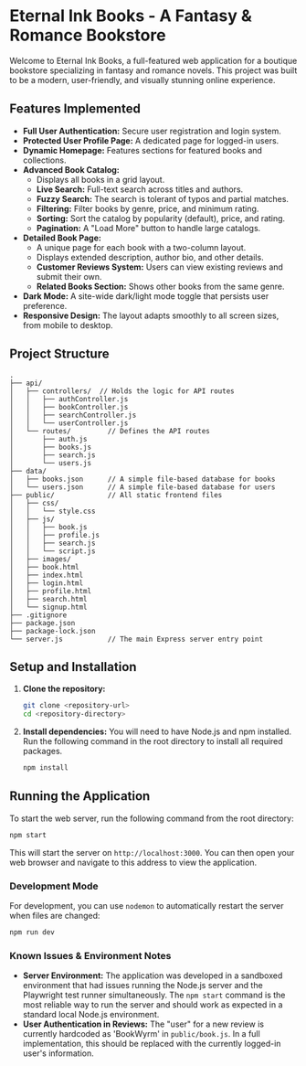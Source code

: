 # Eternal Ink Books - A Fantasy & Romance Bookstore

Welcome to Eternal Ink Books, a full-featured web application for a boutique bookstore specializing in fantasy and romance novels. This project was built to be a modern, user-friendly, and visually stunning online experience.

## Features Implemented

- **Full User Authentication:** Secure user registration and login system.
- **Protected User Profile Page:** A dedicated page for logged-in users.
- **Dynamic Homepage:** Features sections for featured books and collections.
- **Advanced Book Catalog:**
    - Displays all books in a grid layout.
    - **Live Search:** Full-text search across titles and authors.
    - **Fuzzy Search:** The search is tolerant of typos and partial matches.
    - **Filtering:** Filter books by genre, price, and minimum rating.
    - **Sorting:** Sort the catalog by popularity (default), price, and rating.
    - **Pagination:** A "Load More" button to handle large catalogs.
- **Detailed Book Page:**
    - A unique page for each book with a two-column layout.
    - Displays extended description, author bio, and other details.
    - **Customer Reviews System:** Users can view existing reviews and submit their own.
    - **Related Books Section:** Shows other books from the same genre.
- **Dark Mode:** A site-wide dark/light mode toggle that persists user preference.
- **Responsive Design:** The layout adapts smoothly to all screen sizes, from mobile to desktop.

## Project Structure

```
.
├── api/
│   ├── controllers/  // Holds the logic for API routes
│   │   ├── authController.js
│   │   ├── bookController.js
│   │   ├── searchController.js
│   │   └── userController.js
│   └── routes/         // Defines the API routes
│       ├── auth.js
│       ├── books.js
│       ├── search.js
│       └── users.js
├── data/
│   ├── books.json      // A simple file-based database for books
│   └── users.json      // A simple file-based database for users
├── public/             // All static frontend files
│   ├── css/
│   │   └── style.css
│   ├── js/
│   │   ├── book.js
│   │   ├── profile.js
│   │   ├── search.js
│   │   └── script.js
│   ├── images/
│   ├── book.html
│   ├── index.html
│   ├── login.html
│   ├── profile.html
│   ├── search.html
│   └── signup.html
├── .gitignore
├── package.json
├── package-lock.json
└── server.js           // The main Express server entry point
```

## Setup and Installation

1.  **Clone the repository:**
    ```bash
    git clone <repository-url>
    cd <repository-directory>
    ```
2.  **Install dependencies:**
    You will need to have Node.js and npm installed. Run the following command in the root directory to install all required packages.
    ```bash
    npm install
    ```

## Running the Application

To start the web server, run the following command from the root directory:

```bash
npm start
```

This will start the server on `http://localhost:3000`. You can then open your web browser and navigate to this address to view the application.

### Development Mode

For development, you can use `nodemon` to automatically restart the server when files are changed:

```bash
npm run dev
```

### Known Issues & Environment Notes

-   **Server Environment:** The application was developed in a sandboxed environment that had issues running the Node.js server and the Playwright test runner simultaneously. The `npm start` command is the most reliable way to run the server and should work as expected in a standard local Node.js environment.
-   **User Authentication in Reviews:** The "user" for a new review is currently hardcoded as 'BookWyrm' in `public/book.js`. In a full implementation, this should be replaced with the currently logged-in user's information.

